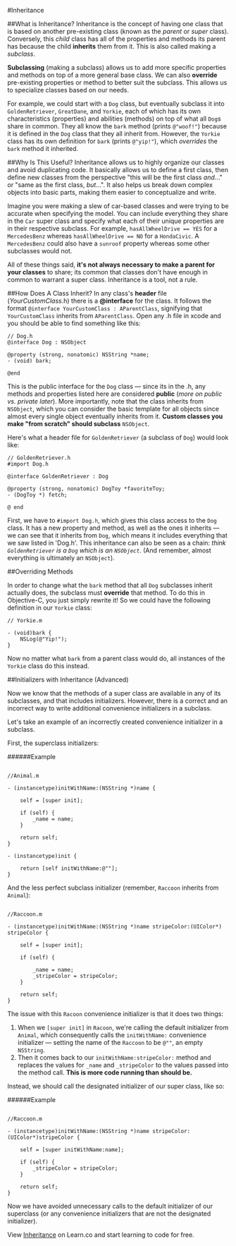 #Inheritance

##What is Inheritance?
Inheritance is the concept of having one class that is based on another pre-existing class (known as the *parent* or *super* class). Conversely, this *child* class has all of the properties and methods its parent has because the child **inherits** them from it. This is also called making a *subclass*. 

**Subclassing** (making a subclass) allows us to add more specific properties and methods on top of a more general base class. We can also **override** pre-existing properties or method to better suit the subclass. This allows us to specialize classes based on our needs.

For example, we could start with a `Dog` class, but eventually subclass it into `GoldenRetriever`, `GreatDane`, and `Yorkie`, each of which has its own characteristics (properties) and abilities (methods) on top of what all `Dog`s share in common. They all know the `bark` method (prints `@"woof!"`) because it is defined in the `Dog` class that they all inherit from. However, the `Yorkie` class has its own definition for `bark` (prints `@"yip!"`), which *overrides* the `bark` method it inherited. 

##Why Is This Useful?
Inheritance allows us to highly organize our classes and avoid duplicating code. It basically allows us to define a first class, then define new classes from the perspective "this will be the first class *and*..." or "same as the first class, *but*...". It also helps us break down complex objects into basic parts, making them easier to conceptualize and write. 

Imagine you were making a slew of car-based classes and were trying to be accurate when specifying the model. You can include everything they share in the `Car` super class and specify what each of their unique properties are in their respective subclass. For example, `hasAllWheelDrive == YES` for a `MercedesBenz` whereas `hasAllWheelDrive == NO` for a `HondaCivic`. A `MercedesBenz` could also have a `sunroof` property whereas some other subclasses would not.

All of these things said, **it's not always necessary to make a parent for your classes** to share; its common that classes don't have enough in common to warrant a super class. Inheritance is a tool, not a rule. 

##How Does A Class Inherit?
In any class's **header** file (*YourCustomClass*.h) there is a **@interface** for the class. It follows the format `@interface YourCustomClass : AParentClass`, signifying that `YourCustomClass` inherits from `AParentClass`. Open any .h file in xcode and you should be able to find something like this:

```objective_c
// Dog.h
@interface Dog : NSObject

@property (strong, nonatomic) NSString *name;
- (void) bark;

@end
```
This is the public interface for the `Dog` class — since its in the .h, any methods and properties listed here are considered **public** (*more on public vs. private later*). More importantly, note that the class inherits from `NSObject`, which you can consider the basic template for all objects since almost every single object eventually inherits from it. **Custom classes you make "from scratch" should subclass** `NSObject`. 

Here's what a header file for `GoldenRetriever` (a subclass of `Dog`) would look like: 

```objective_c
// GoldenRetriever.h
#import Dog.h

@interface GoldenRetriever : Dog

@property (strong, nonatomic) DogToy *favoriteToy;
- (DogToy *) fetch; 

@ end
```
First, we have to `#import Dog.h`, which gives this class access to the `Dog` class. It has a new property and method, as well as the ones it inherits — we can see that it inherits from `Dog`, which means it includes everything that we saw listed in 'Dog.h'. This inheritance can also be seen as a chain: *think `GoldenRetriever` is a `Dog` which is an `NSObject`*. (And remember, almost everything is ultimately an `NSObject`).

##Overriding Methods

In order to change what the `bark` method that all `Dog` subclasses inherit actually does, the subclass must **override** that method. To do this in Objective-C, you just simply rewrite it! So we could have the following definition in our `Yorkie` class:

```objective_c
// Yorkie.m

- (void)bark {
	NSLog(@"Yip!");
}
```
Now no matter what `bark` from a parent class would do, all instances of the `Yorkie` class do this instead.

##Initializers with Inheritance (Advanced)

Now we know that the methods of a super class are available in any of its subclasses, and that includes initializers. However, there is a correct and an incorrect way to write additional convenience initializers in a subclass.

Let's take an example of an incorrectly created convenience initializer in a subclass.

First, the superclass initializers:

######Example
```objective_c

//Animal.m

- (instancetype)initWithName:(NSString *)name {
	
	self = [super init];

	if (self) {
		_name = name;
	}

	return self;
}

- (instancetype)init {
	
	return [self initWithName:@""];
}

```

And the less perfect subclass initializer (remember, `Raccoon` inherits from `Animal`):

```objective_c

//Raccoon.m

- (instancetype)initWithName:(NSString *)name stripeColor:(UIColor*) stripeColor {
	
	self = [super init];

	if (self) {

		_name = name;
		_stripeColor = stripeColor;
	}

	return self;
}

```

The issue with this `Racoon` convenience initializer is that it does two things: 
   
   1. When we `[super init]` in `Racoon`, we're calling the default initializer from `Animal`, which consequently calls the `initWithName:` convenience initializer — setting the name of the `Raccoon` to be `@""`, an empty `NSString`. 
   2. Then it comes back to our `initWithName:stripeColor:` method and replaces the values for `_name` and `_stripeColor` to the values passed into the method call. **This is more code running than should be.** 

Instead, we should call the designated initializer of our super class, like so:

######Example

```objective_c

//Raccoon.m

- (instancetype)initWithName:(NSString *)name stripeColor:(UIColor*)stripeColor {
	
	self = [super initWithName:name];

	if (self) {
		_stripeColor = stripeColor;
	}

	return self;
}
```
Now we have avoided unnecessary calls to the default initializer of our superclass (or any convenience initializers that are not the designated initializer).



<p data-visibility='hidden'>View <a href='https://learn.co/lessons/reading-ios-inheritance' title='Inheritance'>Inheritance</a> on Learn.co and start learning to code for free.</p>
